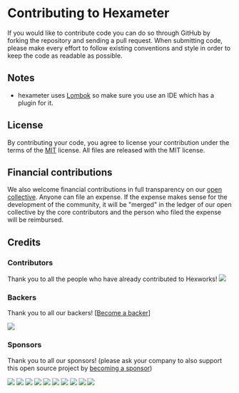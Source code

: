 # Contributing to Hexameter

If you would like to contribute code you can do so through GitHub by forking the repository and sending a pull request.
When submitting code, please make every effort to follow existing conventions and style in order to keep the code as readable as possible.

## Notes
- hexameter uses [Lombok](https://projectlombok.org/) so make sure you use an IDE which has a plugin for it. 

## License

By contributing your code, you agree to license your contribution under the terms of the [MIT](https://github.com/Hexworks/hexameter/blob/master/LICENSE) license.
All files are released with the MIT license.


## Financial contributions

We also welcome financial contributions in full transparency on our [open collective](https://opencollective.com/Hexworks).
Anyone can file an expense. If the expense makes sense for the development of the community, it will be "merged" in the ledger of our open collective by the core contributors and the person who filed the expense will be reimbursed.


## Credits


### Contributors

Thank you to all the people who have already contributed to Hexworks!
<a href="graphs/contributors"><img src="https://opencollective.com/Hexworks/contributors.svg?width=890" /></a>


### Backers

Thank you to all our backers! [[Become a backer](https://opencollective.com/Hexworks#backer)]

<a href="https://opencollective.com/Hexworks#backers" target="_blank"><img src="https://opencollective.com/Hexworks/backers.svg?width=890"></a>


### Sponsors

Thank you to all our sponsors! (please ask your company to also support this open source project by [becoming a sponsor](https://opencollective.com/Hexworks#sponsor))

<a href="https://opencollective.com/Hexworks/sponsor/0/website" target="_blank"><img src="https://opencollective.com/Hexworks/sponsor/0/avatar.svg"></a>
<a href="https://opencollective.com/Hexworks/sponsor/1/website" target="_blank"><img src="https://opencollective.com/Hexworks/sponsor/1/avatar.svg"></a>
<a href="https://opencollective.com/Hexworks/sponsor/2/website" target="_blank"><img src="https://opencollective.com/Hexworks/sponsor/2/avatar.svg"></a>
<a href="https://opencollective.com/Hexworks/sponsor/3/website" target="_blank"><img src="https://opencollective.com/Hexworks/sponsor/3/avatar.svg"></a>
<a href="https://opencollective.com/Hexworks/sponsor/4/website" target="_blank"><img src="https://opencollective.com/Hexworks/sponsor/4/avatar.svg"></a>
<a href="https://opencollective.com/Hexworks/sponsor/5/website" target="_blank"><img src="https://opencollective.com/Hexworks/sponsor/5/avatar.svg"></a>
<a href="https://opencollective.com/Hexworks/sponsor/6/website" target="_blank"><img src="https://opencollective.com/Hexworks/sponsor/6/avatar.svg"></a>
<a href="https://opencollective.com/Hexworks/sponsor/7/website" target="_blank"><img src="https://opencollective.com/Hexworks/sponsor/7/avatar.svg"></a>
<a href="https://opencollective.com/Hexworks/sponsor/8/website" target="_blank"><img src="https://opencollective.com/Hexworks/sponsor/8/avatar.svg"></a>
<a href="https://opencollective.com/Hexworks/sponsor/9/website" target="_blank"><img src="https://opencollective.com/Hexworks/sponsor/9/avatar.svg"></a>